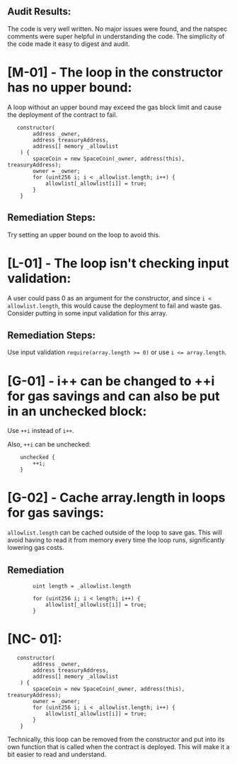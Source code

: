## Audit Results:

The code is very well written. No major issues were found, and the natspec comments were super helpful in understanding the code. The simplicity of the code made it easy to digest and audit.

# **[M-01]** - The loop in the constructor has no upper bound:
A loop without an upper bound may exceed the gas block limit and cause the deployment of the contract to fail.

```
   constructor(
        address _owner,
        address treasuryAddress,
        address[] memory _allowlist
    ) {
        spaceCoin = new SpaceCoin(_owner, address(this), treasuryAddress);
        owner = _owner;
        for (uint256 i; i < _allowlist.length; i++) {
            allowlist[_allowlist[i]] = true;
        }
    }
```

## Remediation Steps:
Try setting an upper bound on the loop to avoid this.

# **[L-01]** - The loop isn't checking input validation:
A user could pass 0 as an argument for the constructor, and since `i < allowlist.length`, this would cause the deployment to fail and waste gas. Consider putting in some input validation for this array.

## Remediation Steps:
Use input validation `require(array.length >= 0)` or use `i <= array.length`.

# **[G-01]** - i++ can be changed to ++i for gas savings and can also be put in an unchecked block:
Use `++i` instead of `i++`.

Also, `++i` can be unchecked:

```
    unchecked {
        ++i;
    }
```

# **[G-02]** - Cache array.length in loops for gas savings:
`allowlist.length` can be cached outside of the loop to save gas. This will avoid having to read it from memory every time the loop runs, significantly lowering gas costs.

## Remediation 

```
        uint length = _allowlist.length

        for (uint256 i; i < length; i++) {
            allowlist[_allowlist[i]] = true;
        }
```

# **[NC- 01]**:

```
   constructor(
        address _owner,
        address treasuryAddress,
        address[] memory _allowlist
    ) {
        spaceCoin = new SpaceCoin(_owner, address(this), treasuryAddress);
        owner = _owner;
        for (uint256 i; i < _allowlist.length; i++) {
            allowlist[_allowlist[i]] = true;
        }
    }
```
Technically, this loop can be removed from the constructor and put into its own function that is called when the contract is deployed. This will make it a bit easier to read and understand.